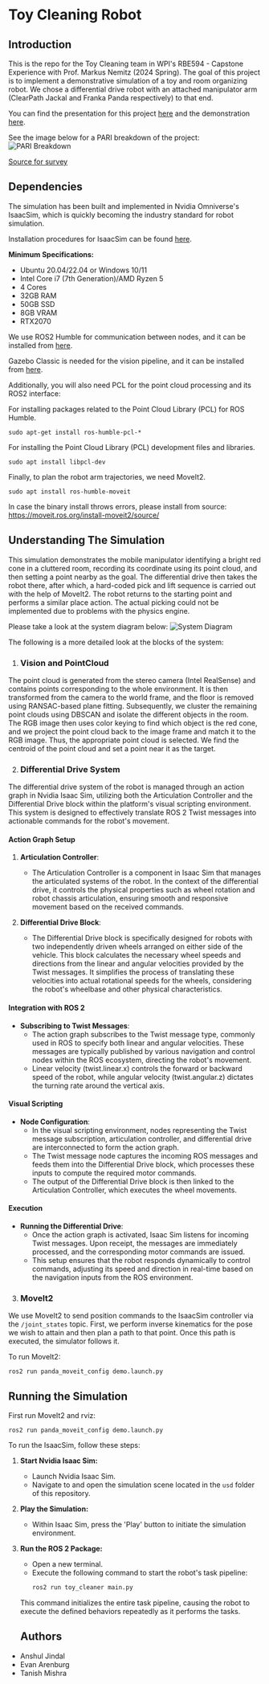 # Toy Cleaning Robot

## Introduction

This is the repo for the Toy Cleaning team in WPI's RBE594 - Capstone Experience with Prof. Markus Nemitz (2024 Spring). The goal of this project is to implement a demonstrative simulation of a toy and room organizing robot. We chose a differential drive robot with an attached manipulator arm (ClearPath Jackal and Franka Panda respectively) to that end.

You can find the presentation for this project [here](https://github.com/anshuljindal876/toy_cleaner/tree/readme_updating/Presentation) and the demonstration [here](https://youtu.be/KUQGUB5UZtM?si=NhdE4qspo7lZLT3j).

See the image below for a PARI breakdown of the project:
![PARI Breakdown](https://github.com/anshuljindal876/toy_cleaner/blob/readme_updating/readme_utils/Screenshot%20from%202024-05-01%2012-32-49.png)

[Source for survey](https://swnsdigital.com/us/2017/06/parents-have-to-pick-up-after-their-kids-1500-times-a-year/)

## Dependencies

The simulation has been built and implemented in Nvidia Omniverse's IsaacSim, which is quickly becoming the industry standard for robot simulation.

Installation procedures for IsaacSim can be found [here](https://docs.omniverse.nvidia.com/isaacsim/latest/installation/index.html).

**Minimum Specifications:**
- Ubuntu 20.04/22.04 or Windows 10/11
- Intel Core i7 (7th Generation)/AMD Ryzen 5
- 4 Cores
- 32GB RAM
- 50GB SSD
- 8GB VRAM
- RTX2070

We use ROS2 Humble for communication between nodes, and it can be installed from [here](https://docs.ros.org/en/humble/Installation.html).

Gazebo Classic is needed for the vision pipeline, and it can be installed from [here](https://gazebosim.org/docs/garden/ros_installation).

Additionally, you will also need PCL for the point cloud processing and its ROS2 interface:

For installing packages related to the Point Cloud Library (PCL) for ROS Humble.
```
sudo apt-get install ros-humble-pcl-*
```
For installing the Point Cloud Library (PCL) development files and libraries.
```
sudo apt install libpcl-dev
```


Finally, to plan the robot arm trajectories, we need MoveIt2. 
```
sudo apt install ros-humble-moveit
```

In case the binary install throws errors, please install from source: https://moveit.ros.org/install-moveit2/source/

## Understanding The Simulation

This simulation demonstrates the mobile manipulator identifying a bright red cone in a cluttered room, recording its coordinate using its point cloud, and then setting a point nearby as the goal. The differential drive then takes the robot there, after which, a hard-coded pick and lift sequence is carried out with the help of MoveIt2. The robot returns to the starting point and performs a similar place action. The actual picking could not be implemented due to problems with the physics engine.

Please take a look at the system diagram below:
![System Diagram](https://github.com/anshuljindal876/toy_cleaner/blob/readme_updating/readme_utils/Screenshot%20from%202024-05-01%2013-05-04.png)

The following is a more detailed look at the blocks of the system:

1. ### Vision and PointCloud
  The point cloud is generated from the stereo camera (Intel RealSense) and contains points corresponding to the whole environment. It is then transformed from the camera to the world frame, and the floor is removed using RANSAC-based plane fitting. Subsequently, we cluster the remaining point clouds using DBSCAN and isolate the different objects in the room. The RGB image then uses color keying to find which object is the red cone, and we project the point cloud back to the image frame and match it to the RGB image. Thus, the appropriate point cloud is selected. We find the centroid of the point cloud and set a point near it as the target.

2. ### Differential Drive System

The differential drive system of the robot is managed through an action graph in Nvidia Isaac Sim, utilizing both the Articulation Controller and the Differential Drive block within the platform's visual scripting environment. This system is designed to effectively translate ROS 2 Twist messages into actionable commands for the robot's movement.

#### Action Graph Setup

1. **Articulation Controller**:
   - The Articulation Controller is a component in Isaac Sim that manages the articulated systems of the robot. In the context of the differential drive, it controls the physical properties such as wheel rotation and robot chassis articulation, ensuring smooth and responsive movement based on the received commands.

2. **Differential Drive Block**:
   - The Differential Drive block is specifically designed for robots with two independently driven wheels arranged on either side of the vehicle. This block calculates the necessary wheel speeds and directions from the linear and angular velocities provided by the Twist messages. It simplifies the process of translating these velocities into actual rotational speeds for the wheels, considering the robot's wheelbase and other physical characteristics.

#### Integration with ROS 2

- **Subscribing to Twist Messages**:
  - The action graph subscribes to the Twist message type, commonly used in ROS to specify both linear and angular velocities. These messages are typically published by various navigation and control nodes within the ROS ecosystem, directing the robot's movement.
  - Linear velocity (twist.linear.x) controls the forward or backward speed of the robot, while angular velocity (twist.angular.z) dictates the turning rate around the vertical axis.

#### Visual Scripting

- **Node Configuration**:
  - In the visual scripting environment, nodes representing the Twist message subscription, articulation controller, and differential drive are interconnected to form the action graph.
  - The Twist message node captures the incoming ROS messages and feeds them into the Differential Drive block, which processes these inputs to compute the required motor commands.
  - The output of the Differential Drive block is then linked to the Articulation Controller, which executes the wheel movements.

#### Execution

- **Running the Differential Drive**:
  - Once the action graph is activated, Isaac Sim listens for incoming Twist messages. Upon receipt, the messages are immediately processed, and the corresponding motor commands are issued.
  - This setup ensures that the robot responds dynamically to control commands, adjusting its speed and direction in real-time based on the navigation inputs from the ROS environment.


3. ### MoveIt2
  We use MoveIt2 to send position commands to the IsaacSim controller via the `/joint_states` topic. First, we perform inverse kinematics for the pose we wish to attain and then plan a path to that point. Once this path is executed, the simulator follows it.

  To run MoveIt2:
  ```
  ros2 run panda_moveit_config demo.launch.py
```

## Running the Simulation

First run MoveIt2 and rviz:
  ```
  ros2 run panda_moveit_config demo.launch.py
```

To run the IsaacSim, follow these steps:

1. **Start Nvidia Isaac Sim:**
   - Launch Nvidia Isaac Sim.
   - Navigate to and open the simulation scene located in the `usd` folder of this repository.

2. **Play the Simulation:**
   - Within Isaac Sim, press the 'Play' button to initiate the simulation environment.

3. **Run the ROS 2 Package:**
   - Open a new terminal.
   - Execute the following command to start the robot's task pipeline:
     ```bash
     ros2 run toy_cleaner main.py
     ```
   This command initializes the entire task pipeline, causing the robot to execute the defined behaviors repeatedly as it performs the tasks.

   ## Authors

- Anshul Jindal
- Evan Arenburg
- Tanish Mishra


